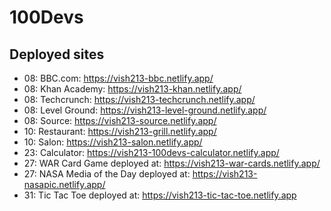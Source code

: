 # 100Devs

## Deployed sites

- 08: BBC.com: https://vish213-bbc.netlify.app/
- 08: Khan Academy: https://vish213-khan.netlify.app/
- 08: Techcrunch: https://vish213-techcrunch.netlify.app/
- 08: Level Ground: https://vish213-level-ground.netlify.app/
- 08: Source: https://vish213-source.netlify.app/
- 10: Restaurant: https://vish213-grill.netlify.app/
- 10: Salon: https://vish213-salon.netlify.app/
- 23: Calculator: https://vish213-100devs-calculator.netlify.app/
- 27: WAR Card Game deployed at: https://vish213-war-cards.netlify.app/
- 27: NASA Media of the Day deployed at: https://vish213-nasapic.netlify.app/
- 31: Tic Tac Toe deployed at: https://vish213-tic-tac-toe.netlify.app